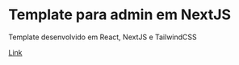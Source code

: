 # Template para admin em NextJS

Template desenvolvido em React, NextJS e TailwindCSS

[Link](https://admin-template-rosy.vercel.app/)
